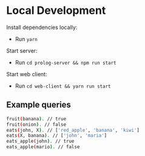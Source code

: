 # Local Development

Install dependencies locally:
- Run `yarn`

Start server:
- Run `cd prolog-server && npm run start`

Start web client:
- Run `cd web-client && yarn run start`

## Example queries

```sh
fruit(banana). // true
fruit(onion). // false
eats(john, X). // ['red_apple', 'banana', 'kiwi']
eats(X, banana). // ['john', 'maria']
eats_apple(john). // true
eats_apple(mario). // false
```
